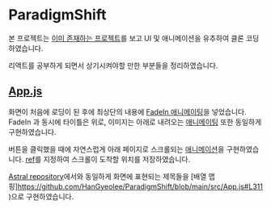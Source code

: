 # ParadigmShift
본 프로젝트는 [이미 존재하는 프로젝트](https://html5up.net/uploads/demos/paradigm-shift/)를 보고 UI 및 애니메이션을 유추하여 클론 코딩하였습니다.

리액트를 공부하게 되면서 상기시켜야할 만한 부분들을 정리하였습니다.

## [App.js](https://github.com/HanGyeolee/ParadigmShift/blob/main/src/App.js)
화면이 처음에 로딩이 된 후에 최상단의 내용에 [FadeIn 애니메이팅](https://github.com/HanGyeolee/ParadigmShift/blob/main/src/App.css#L11)을 넣었습니다.
FadeIn 과 동시에 타이틀은 위로, 이미지는 아래로 내려오는 [애니메이팅](https://github.com/HanGyeolee/ParadigmShift/blob/main/src/App.css#L155) 또한 동일하게 구현하였습니다.

버튼을 클릭했을 때에 자연스럽게 아래 페이지로 스크롤되는 [애니메이션](https://github.com/HanGyeolee/ParadigmShift/blob/main/src/App.js#L37)을 구현하였습니다.
[ref](https://github.com/HanGyeolee/ParadigmShift/blob/main/src/App.js#L72)를 지정하여 스크롤이 도착할 위치를 저장하였습니다.

[Astral repository](https://github.com/HanGyeolee/Astral#es6-%EB%AC%B8%EB%B2%95)에서와 동일하게 화면에 표현되는 제목들을 [배열 맵핑]https://github.com/HanGyeolee/ParadigmShift/blob/main/src/App.js#L311)으로 구현하였습니다.
